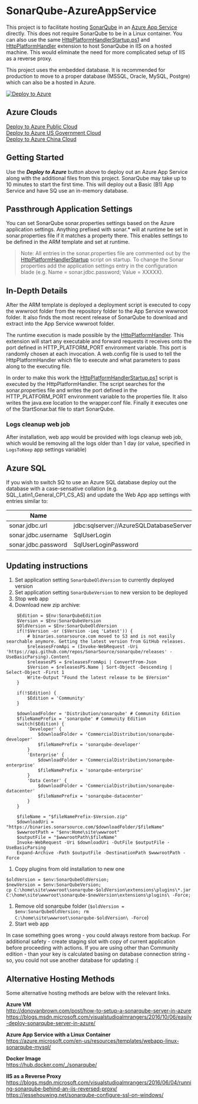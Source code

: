 # SonarQube-AzureAppService
This project is to facilitate hosting [SonarQube](https://www.sonarqube.org/) in an [Azure App Service](https://azure.microsoft.com/en-us/services/app-service/) directly. This does not require SonarQube to be in a Linux container. You can also use the same [HttpPlatformHandlerStartup.ps1](https://github.com/vanderby/SonarQube-AzureAppService/blob/master/HttpPlatformHandlerStartup.ps1) and [HttpPlatformHandler](https://docs.microsoft.com/en-us/iis/extensions/httpplatformhandler/httpplatformhandler-configuration-reference) extension to host SonarQube in IIS on a hosted machine. This would eliminate the need for more complicated setup of IIS as a reverse proxy.

This project uses the embedded database. It is recommended for production to move to a proper database (MSSQL, Oracle, MySQL, Postgre) which can also be a hosted in Azure.

[![Deploy to Azure](https://aka.ms/deploytoazurebutton)](https://portal.azure.com/#create/Microsoft.Template/uri/https%3A%2F%2Fraw.githubusercontent.com%2Fvanderby%2FSonarQube-AzureAppService%2Fmaster%2Fazuredeploy.json)


## Azure Clouds
[Deploy to Azure Public Cloud](https://portal.azure.com/#create/Microsoft.Template/uri/https%3A%2F%2Fraw.githubusercontent.com%2Fvanderby%2FSonarQube-AzureAppService%2Fmaster%2Fazuredeploy.json)  
[Deploy to Azure US Government Cloud](https://portal.azure.us/#create/Microsoft.Template/uri/https%3A%2F%2Fraw.githubusercontent.com%2Fvanderby%2FSonarQube-AzureAppService%2Fmaster%2Fazuredeploy.json)   
[Deploy to Azure China Cloud](https://portal.azure.cn/#create/Microsoft.Template/uri/https%3A%2F%2Fraw.githubusercontent.com%2Fvanderby%2FSonarQube-AzureAppService%2Fmaster%2Fazuredeploy.json)

## Getting Started
Use the ***Deploy to Azure*** button above to deploy out an Azure App Service along with the additional files from this project. SonarQube may take up to 10 minutes to start the first time. This will deploy out a Basic (B1) App Service and have SQ use an in-memory database.

## Passthrough Application Settings
You can set SonarQube sonar.properties settings based on the Azure application settings. Anything prefixed with sonar.* will at runtime be set in sonar.properties file if it matches a property there. This enables settings to be defined in the ARM template and set at runtime.

> Note: All entries in the sonar.properties file are commented out by the [HttpPlatformHandlerStartup](wwwroot/HttpPlatformHandlerStartup.ps1) script on startup. To change the Sonar properties add the application settings entry in the configuration blade (e.g. Name = sonar.jdbc.password; Value = XXXXX).

## In-Depth Details
After the ARM template is deployed a deployment script is executed to copy the wwwroot folder from the repository folder to the App Service wwwroot folder. It also finds the most recent release of SonarQube to download and extract into the App Service wwwroot folder.

The runtime execution is made possible by the [HttpPlatformHandler](https://docs.microsoft.com/en-us/iis/extensions/httpplatformhandler/httpplatformhandler-configuration-reference). This extension will start any executable and forward requests it receives onto the port defined in HTTP\_PLATFORM\_PORT environment variable. This port is randomly chosen at each invocation. A web.config file is used to tell the HttpPlatformHandler which file to execute and what parameters to pass along to the executing file.

 In order to make this work the [HttpPlatformHandlerStartup.ps1](https://github.com/vanderby/SonarQube-AzureAppService/blob/master/HttpPlatformHandlerStartup.ps1) script is executed by the HttpPlatformHandler. The script searches for the sonar.properties file and writes the port defined in the HTTP\_PLATFORM\_PORT environment variable to the properties file. It also writes the java.exe location to the wrapper.conf file. Finally it executes one of the StartSonar.bat file to start SonarQube.

### Logs cleanup web job
After installation, web app would be provided with logs cleanup web job, which would be removing all the logs older than 1 day (or value, specified in `LogsToKeep` app settings variable)

## Azure SQL
If you wish to switch SQ to use an Azure SQL database deploy out the database with a case-sensative collation (e.g.  SQL_Latin1_General_CP1_CS_AS) and update the Web App app settings with entries similar to: 

| Name | Value |
| ---- | ----- |
| sonar.jdbc.url | jdbc:sqlserver://AzureSQLDatabaseServer.database.windows.net:1433;database=DatabaseName;encrypt=true; |
| sonar.jdbc.username | SqlUserLogin |
| sonar.jdbc.password | SqlUserLoginPassword |

## Updating instructions

1. Set application setting `SonarQubeOldVersion` to currently deployed version
1. Set application setting `SonarQubeVersion` to new version to be deployed
1. Stop web app
1. Download new zip archive: 
```
    $Edition = $Env:SonarQubeEdition
    $Version = $Env:SonarQubeVersion
    $OldVersion = $Env:SonarQubeOldVersion
    if(!$Version -or ($Version -ieq 'Latest')) {
        # binaries.sonarsource.com moved to S3 and is not easily searchable anymore. Getting the latest version from GitHub releases.
        $releasesFromApi = (Invoke-WebRequest -Uri 'https://api.github.com/repos/SonarSource/sonarqube/releases' -UseBasicParsing).Content
        $releasesPS = $releasesFromApi | ConvertFrom-Json
        $Version = $releasesPS.Name | Sort-Object -Descending | Select-Object -First 1
        Write-Output "Found the latest release to be $Version"
    }

    if(!$Edition) {
        $Edition = 'Community'
    }

    $downloadFolder = 'Distribution/sonarqube' # Community Edition
    $fileNamePrefix = 'sonarqube' # Community Edition
    switch($Edition) {
        'Developer' { 
            $downloadFolder = 'CommercialDistribution/sonarqube-developer'
            $fileNamePrefix = 'sonarqube-developer'
        }
        'Enterprise' { 
            $downloadFolder = 'CommercialDistribution/sonarqube-enterprise'
            $fileNamePrefix = 'sonarqube-enterprise'
        }
        'Data Center' { 
            $downloadFolder = 'CommercialDistribution/sonarqube-datacenter'
            $fileNamePrefix = 'sonarqube-datacenter'
        }
    }

    $fileName = "$fileNamePrefix-$Version.zip"
    $downloadUri = "https://binaries.sonarsource.com/$downloadFolder/$fileName"
    $wwwrootPath = "$env:Home\site\wwwroot"
    $outputFile = "$wwwrootPath\$fileName"
    Invoke-WebRequest -Uri $downloadUri -OutFile $outputFile -UseBasicParsing
    Expand-Archive -Path $outputFile -DestinationPath $wwwrootPath -Force
```
1. Copy plugins from old installation to new one
```
$oldVersion = $env:SonarQubeOldVersion; 
$newVersion = $env:SonarQubeVersion; 
cp C:\home\site\wwwroot\sonarqube-$oldVersion\extensions\plugins\*.jar C:\home\site\wwwroot\sonarqube-$newVersion\extensions\plugins\ -Force;
```
1. Remove old sonarqube folder (`$oldVersion = $env:SonarQubeOldVersion; rm C:\home\site\wwwroot\sonarqube-$oldVersion\ -Force`)
1. Start web app

In case something goes wrong - you could always restore from backup.
For additional safety - create staging slot with copy of current application before proceeding with actions. If you are using other than Community edition - than your key is calculated basing on database connection string - so, you could not use another database for updating :(

## Alternative Hosting Methods
Some alternative hosting methods are below with the relevant links.

**Azure VM**  
<http://donovanbrown.com/post/how-to-setup-a-sonarqube-server-in-azure>  
<https://blogs.msdn.microsoft.com/visualstudioalmrangers/2016/10/06/easily-deploy-sonarqube-server-in-azure/>

**Azure App Service with a Linux Container**  
<https://azure.microsoft.com/en-us/resources/templates/webapp-linux-sonarqube-mysql/>

**Docker Image**  
<https://hub.docker.com/_/sonarqube/>

**IIS as a Reverse Proxy**  
<https://blogs.msdn.microsoft.com/visualstudioalmrangers/2016/06/04/running-sonarqube-behind-an-iis-reversed-proxy/>  
<https://jessehouwing.net/sonarqube-configure-ssl-on-windows/>
